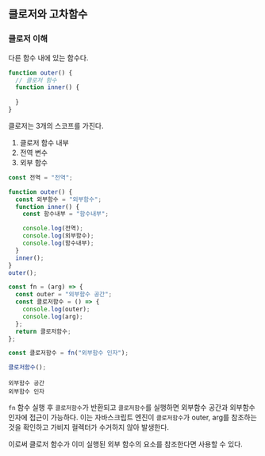 ## 클로저와 고차함수

### 클로저 이해

다른 함수 내에 있는 함수다.

```js
function outer() {
  // 클로저 함수
  function inner() {
    
  }
}
```

클로저는 3개의 스코프를 가진다.

1. 클로저 함수 내부
2. 전역 변수
3. 외부 함수

```js
const 전역 = "전역";

function outer() {
  const 외부함수 = "외부함수";
  function inner() {
    const 함수내부 = "함수내부";

    console.log(전역);
    console.log(외부함수);
    console.log(함수내부);
  }
  inner();
}
outer();
```

```js
const fn = (arg) => {
  const outer = "외부함수 공간";
  const 클로저함수 = () => {
    console.log(outer);
    console.log(arg);
  };
  return 클로저함수;
};

const 클로저함수 = fn("외부함수 인자");

클로저함수();
```

```out
외부함수 공간
외부함수 인자
```

`fn` 함수 실행 후 `클로저함수`가 반환되고 `클로저함수`를 실행하면 외부함수 공간과 외부함수 인자에 접근이 가능하다. 이는 자바스크립트 엔진이 `클로저함수`가 outer, arg를 참조하는것을 확인하고 가비지 컬렉터가 수거하지 않아 발생한다.

이로써 클로저 함수가 이미 실행된 외부 함수의 요소를 참조한다면 사용할 수 있다.
